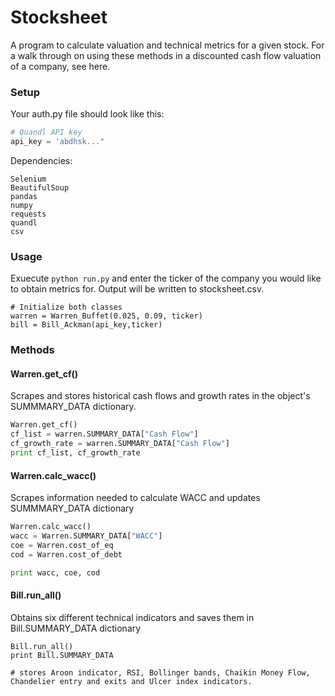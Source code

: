 # Stocksheet
A program to calculate valuation and technical metrics for a given stock. For a walk through on using these methods in a discounted cash flow valuation of a company, see here. 

### Setup
Your auth.py file should look like this:
```python
# Quandl API key
api_key = 'abdhsk..."
```
Dependencies:
```
Selenium
BeautifulSoup
pandas
numpy
requests
quandl
csv
```
### Usage
Exuecute ```python run.py``` and enter the ticker of the company you would like to obtain metrics for. Output will be written to stocksheet.csv.
```
# Initialize both classes
warren = Warren_Buffet(0.025, 0.09, ticker)
bill = Bill_Ackman(api_key,ticker)
```

### Methods

#### Warren.get_cf()
Scrapes and stores historical cash flows and growth rates in the object's SUMMMARY_DATA dictionary.
```python
Warren.get_cf()
cf_list = warren.SUMMARY_DATA["Cash Flow"]
cf_growth_rate = warren.SUMMARY_DATA["Cash Flow"]
print cf_list, cf_growth_rate
```

#### Warren.calc_wacc()
Scrapes information needed to calculate WACC and updates SUMMMARY_DATA dictionary
```python
Warren.calc_wacc()
wacc = Warren.SUMMARY_DATA["WACC"]
coe = Warren.cost_of_eq
cod = Warren.cost_of_debt

print wacc, coe, cod
```

#### Bill.run_all()
Obtains six different technical indicators and saves them in Bill.SUMMARY_DATA dictionary
```
Bill.run_all()
print Bill.SUMMARY_DATA

# stores Aroon indicator, RSI, Bollinger bands, Chaikin Money Flow, Chandelier entry and exits and Ulcer index indicators.
```





